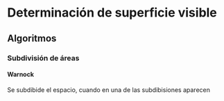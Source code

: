 # Determinación de superficie visible
## Algoritmos
### Subdivisión de áreas
#### Warnock
Se subdibide el espacio, cuando en una de las subdibisiones aparecen 
